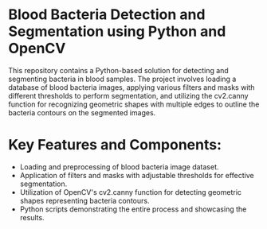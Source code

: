 # **Blood Bacteria Detection and Segmentation using Python and OpenCV**
This repository contains a Python-based solution for detecting and segmenting bacteria in blood samples. The project involves loading a database of blood bacteria images, applying various filters and masks with different thresholds to perform segmentation, and utilizing the cv2.canny function for recognizing geometric shapes with multiple edges to outline the bacteria contours on the segmented images.

# Key Features and Components:

- Loading and preprocessing of blood bacteria image dataset.
- Application of filters and masks with adjustable thresholds for effective segmentation.
- Utilization of OpenCV's cv2.canny function for detecting geometric shapes representing bacteria contours.
- Python scripts demonstrating the entire process and showcasing the results.

